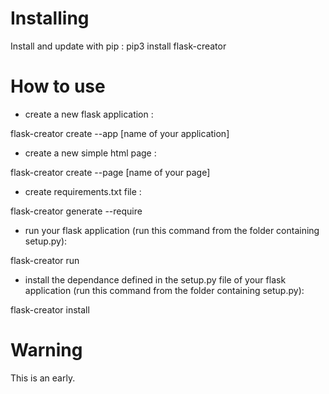 # Installing

Install and update with pip :
pip3 install flask-creator

# How to use 

- create a new flask application :

flask-creator create --app [name of your application]  


- create a new simple html page :

flask-creator create --page [name of your page]  



- create requirements.txt file : 

flask-creator generate --require



- run your flask application (run this command from the folder containing setup.py):

flask-creator run 



- install the dependance defined in the setup.py file of your flask application (run this command from the folder containing setup.py):

flask-creator install 




# Warning 

This is an early. 

